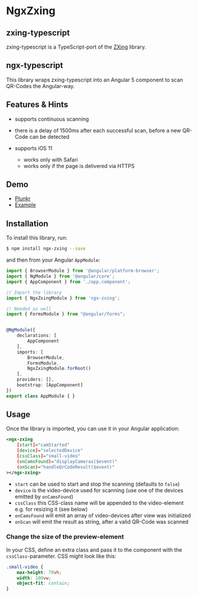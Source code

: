 # NgxZxing

## zxing-typescript

zxing-typescript is a TypeScript-port of the [ZXing](https://github.com/zxing/zxing) library.

## ngx-typescript

This library wraps zxing-typescript into an Angular 5 component to scan QR-Codes the Angular-way.

## Features & Hints

- supports continuous scanning
- there is a delay of 1500ms after each successful scan, before a new QR-Code can be detected
- supports iOS 11

  - works only with Safari
  - works only if the page is delivered via HTTPS

## Demo

- [Plunkr](https://plnkr.co/edit/U13ufJHexw2ugZbHx8kR?p=preview)
- [Example](https://werthdavid.github.io/ngx-zxing/index.html)

## Installation

To install this library, run:

```bash
$ npm install ngx-zxing --save
```

and then from your Angular `AppModule`:

```typescript
import { BrowserModule } from '@angular/platform-browser';
import { NgModule } from '@angular/core';
import { AppComponent } from './app.component';

// Import the library
import { NgxZxingModule } from 'ngx-zxing';

// Needed as well
import { FormsModule } from "@angular/forms";


@NgModule({
    declarations: [
        AppComponent
    ],
    imports: [
        BrowserModule,
        FormsModule,
        NgxZxingModule.forRoot()
    ],
    providers: [],
    bootstrap: [AppComponent]
})
export class AppModule { }
```

## Usage

Once the library is imported, you can use it in your Angular application:

```xml
<ngx-zxing
    [start]="camStarted"
    [device]="selectedDevice"
    [cssClass]="small-video"
    (onCamsFound)="displayCameras($event)"
    (onScan)="handleQrCodeResult($event)"
></ngx-zxing>
```

- `start` can be used to start and stop the scanning (defaults to `false`)
- `device` is the video-device used for scanning (use one of the devices emitted by `onCamsFound`)
- `cssClass` this CSS-class name will be appended to the video-element e.g. for resizing it (see below)
- `onCamsFound` will emit an array of video-devices after view was initialized
- `onScan` will emit the result as string, after a valid QR-Code was scanned

### Change the size of the preview-element

In your CSS, define an extra class and pass it to the component with the `cssClass`-parameter. CSS might look like this:

```css
.small-video {
    max-height: 70vh;
    width: 100vw;
    object-fit: contain;
}
```
